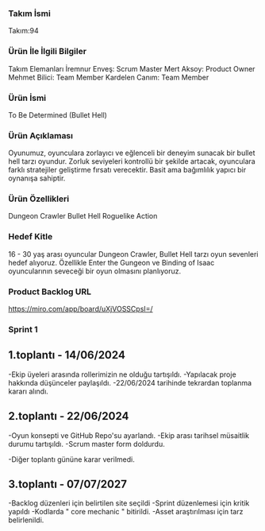 ### Takım İsmi
Takım:94

### Ürün İle İlgili Bilgiler
Takım Elemanları
İremnur Enveş: Scrum Master
Mert Aksoy: Product Owner 
Mehmet Bilici: Team Member
Kardelen Canım: Team Member

### Ürün İsmi
To Be Determined (Bullet Hell)

### Ürün Açıklaması
Oyunumuz, oyunculara zorlayıcı ve eğlenceli bir deneyim sunacak bir bullet hell tarzı oyundur. Zorluk seviyeleri kontrollü bir şekilde artacak, oyunculara farklı stratejiler geliştirme fırsatı verecektir. Basit ama bağımlılık yapıcı bir oynanışa sahiptir.


### Ürün Özellikleri
Dungeon Crawler
Bullet Hell
Roguelike
Action


### Hedef Kitle

16 - 30 yaş arası oyuncular
Dungeon Crawler, Bullet Hell tarzı oyun sevenleri hedef alıyoruz. Özellikle Enter the Gungeon ve Binding of Isaac oyuncularının seveceği bir oyun olmasını planlıyoruz.



### Product Backlog URL
https://miro.com/app/board/uXjVOSSCpsI=/


### Sprint 1
## 1.toplantı - 14/06/2024

-Ekip üyeleri arasında rollerimizin ne olduğu tartışıldı.
-Yapılacak proje hakkında düşünceler paylaşıldı.
-22/06/2024 tarihinde tekrardan toplanma kararı alındı.

## 2.toplantı - 22/06/2024

-Oyun konsepti ve GitHub Repo'su ayarlandı.
-Ekip arası tarihsel müsaitlik durumu tartışıldı.
-Scrum master form doldurdu.

-Diğer toplantı gününe karar verilmedi.

## 3.toplantı - 07/07/2027

-Backlog düzenleri için belirtilen site seçildi
-Sprint düzenlemesi için kritik yapıldı
-Kodlarda " core mechanic " bitirildi.
-Asset araştırılması için tarz belirlenildi.



